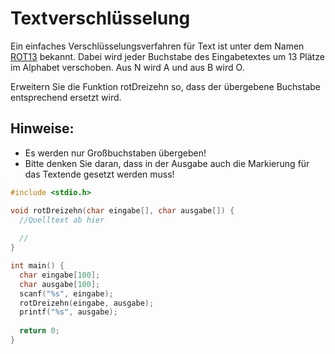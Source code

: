 # Textverschlüsselung

Ein einfaches Verschlüsselungsverfahren für Text ist unter dem Namen [ROT13](https://de.wikipedia.org/wiki/ROT13) bekannt.
Dabei wird jeder Buchstabe des Eingabetextes um 13 Plätze im Alphabet verschoben.
Aus N wird A und aus B wird O.

Erweitern Sie die Funktion rotDreizehn so, dass der übergebene Buchstabe entsprechend ersetzt wird.

## Hinweise:
- Es werden nur Großbuchstaben übergeben!
- Bitte denken Sie daran, dass in der Ausgabe auch die Markierung für das Textende gesetzt werden muss!

```cpp
#include <stdio.h>

void rotDreizehn(char eingabe[], char ausgabe[]) {
  //Quelltext ab hier
  
  //
}

int main() {
  char eingabe[100];
  char ausgabe[100];
  scanf("%s", eingabe);
  rotDreizehn(eingabe, ausgabe);
  printf("%s", ausgabe);
  
  return 0;
}
```